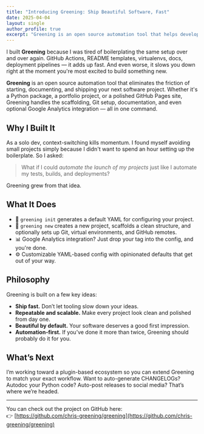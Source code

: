 ```yaml
---
title: "Introducing Greening: Ship Beautiful Software, Fast"
date: 2025-04-04
layout: single
author_profile: true
excerpt: "Greening is an open source automation tool that helps developers launch, document, and ship projects faster — with less boilerplate and more focus on what matters."
---
```


I built **Greening** because I was tired of boilerplating the same setup over and over again. GitHub Actions, README templates, virtualenvs, docs, deployment pipelines — it adds up fast. And even worse, it slows you down right at the moment you're most excited to build something new.

**Greening** is an open source automation tool that eliminates the friction of starting, documenting, and shipping your next software project. Whether it's a Python package, a portfolio project, or a polished GitHub Pages site, Greening handles the scaffolding, Git setup, documentation, and even optional Google Analytics integration — all in one command.

## Why I Built It

As a solo dev, context-switching kills momentum. I found myself avoiding small projects simply because I didn't want to spend an hour setting up the boilerplate. So I asked:

> What if I could *automate the launch of my projects* just like I automate my tests, builds, and deployments?

Greening grew from that idea.

## What It Does

- 📁 `greening init` generates a default YAML for configuring your project.
- 📁 `greening new` creates a new project, scaffolds a clean structure, and optionally sets up Git, virtual environments, and GitHub remotes.
- 📊 Google Analytics integration? Just drop your tag into the config, and you're done.
- ⚙️ Customizable YAML-based config with opinionated defaults that get out of your way.

## Philosophy

Greening is built on a few key ideas:

- **Ship fast.** Don’t let tooling slow down your ideas.
- **Repeatable and scalable.** Make every project look clean and polished from day one.
- **Beautiful by default.** Your software deserves a good first impression.
- **Automation-first.** If you’ve done it more than twice, Greening should probably do it for you.

## What’s Next

I’m working toward a plugin-based ecosystem so you can extend Greening to match your exact workflow. Want to auto-generate CHANGELOGs? Autodoc your Python code? Auto-post releases to social media? That’s where we’re headed.

---

You can check out the project on GitHub here:  
👉 [https://github.com/chris-greening/greening](https://github.com/chris-greening/greening)

